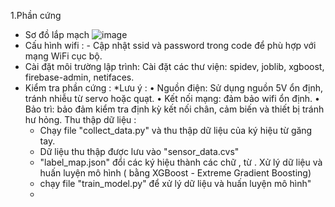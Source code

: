 1.Phần cứng
  - Sơ đồ lắp mạch 
  ![image](https://github.com/user-attachments/assets/8a2ae072-0843-43e0-b7d2-65ec83f7e347)
  - Cấu hình wifi : -	Cập nhật ssid và password trong code để phù hợp với mạng WiFi cục bộ.
  - Cài đặt môi trường lập trình: Cài đặt các thư viện: spidev, joblib, xgboost, firebase-admin, netifaces.
  - Kiểm tra phần cứng :
    *Lưu ý :  •	Nguồn điện: Sử dụng nguồn 5V ổn định, tránh nhiễu từ servo hoặc quạt.
              •	Kết nối mạng: đảm bảo wifi ổn định.
              •	Bảo trì: bảo đảm kiểm tra định kỳ kết nối chân, cảm biến và thiết bị tránh hư hỏng.
Thu thập dữ liệu :
    - Chạy  file "collect_data.py" và thu thập dữ liệu của ký hiệu từ găng tay.
    - Dữ liệu thu thập được lưu vào "sensor_data.cvs"
    - "label_map.json" đổi các ký hiệu thành các chữ , từ .
Xử lý dữ liệu và huấn luyện mô hình ( bằng XGBoost - Extreme Gradient Boosting)
    - chạy file "train_model.py" để xử lý dữ liệu và huấn luyện mô hình"
    - 
